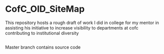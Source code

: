 # CofC_OID_SiteMap

This repository hosts a rough draft of work I did in college for my mentor in assisting his initiative to increase visibility to departments at cofc contributing to institutional diversity
##
Master branch contains source code
